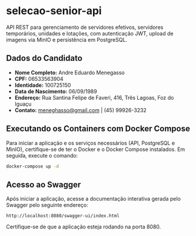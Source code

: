 # selecao-senior-api

API REST para gerenciamento de servidores efetivos, servidores temporários, unidades e lotações, com autenticação JWT, upload de imagens via MinIO e persistência em PostgreSQL.

## Dados do Candidato

- **Nome Completo:** Andre Eduardo Menegasso
- **CPF:** 06533563904
- **Identidade:** 100725150
- **Data de Nascimento:** 06/09/1989
- **Endereço:** Rua Santina Felipe de Faveri, 416, Três Lagoas, Foz do Iguaçu
- **Contato:** meneghasso@gmail.com | (45) 99926-3232

## Executando os Containers com Docker Compose

Para iniciar a aplicação e os serviços necessários (API, PostgreSQL e MinIO), certifique-se de ter o Docker e o Docker Compose instalados. Em seguida, execute o comando:

```bash
docker-compose up -d
```

## Acesso ao Swagger

Após iniciar a aplicação, acesse a documentação interativa gerada pelo Swagger pelo seguinte endereço:

    http://localhost:8080/swagger-ui/index.html

Certifique-se de que a aplicação esteja rodando na porta 8080.

